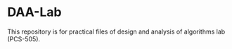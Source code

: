 # DAA-Lab
This repository is for practical files of design and analysis of algorithms lab (PCS-505).
